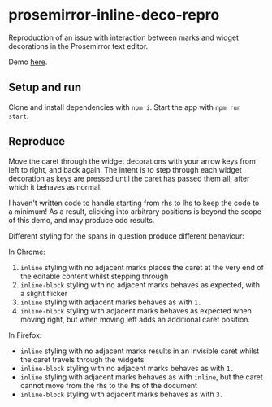 # prosemirror-inline-deco-repro
Reproduction of an issue with interaction between marks and widget decorations in the Prosemirror text editor.

Demo [here](https://jonathonherbert.github.io/prosemirror-inline-deco-repro/).

## Setup and run

Clone and install dependencies with `npm i`. Start the app with `npm run start`.

## Reproduce

Move the caret through the widget decorations with your arrow keys from left to right, and back again. The intent is to step through each widget decoration as keys are pressed until the caret has passed them all, after which it behaves as normal.

I haven't written code to handle starting from rhs to lhs to keep the code to a minimum! As a result, clicking into arbitrary positions is beyond the scope of this demo, and may produce odd results.

Different styling for the spans in question produce different behaviour:

In Chrome:

1. `inline` styling with no adjacent marks places the caret at the very end of the editable content whilst stepping through
2. `inline-block` styling with no adjacent marks behaves as expected, with a slight flicker
3. `inline` styling with adjacent marks behaves as with `1.`
4. `inline-block` styling with adjacent marks behaves as expected when moving right, but when moving left adds an additional caret position.

In Firefox:

- `inline` styling with no adjacent marks results in an invisible caret whilst the caret travels through the widgets
- `inline-block` styling with no adjacent marks behaves as with `1.`
- `inline` styling with adjacent marks behaves as with `inline`, but the caret cannot move from the rhs to the lhs of the document
- `inline-block` styling with adjacent marks behaves as with `3.`
